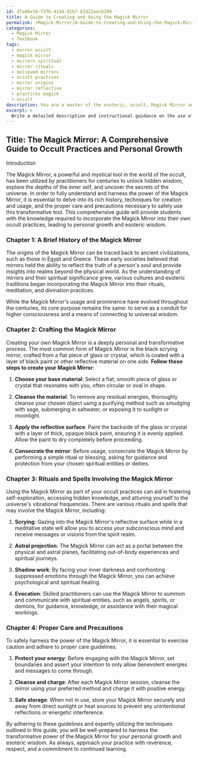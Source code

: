 ```yaml
---
id: 47a06e10-73fb-4144-91b7-82d22aacb299
title: A Guide to Creating and Using the Magick Mirror
permalink: /Magick-Mirror/A-Guide-to-Creating-and-Using-the-Magick-Mirror/
categories:
  - Magick Mirror
  - Textbook
tags:
  - mirror occult
  - magick mirror
  - mirrors spiritual
  - mirror rituals
  - believed mirrors
  - occult practices
  - mirror origins
  - mirror reflective
  - practices magick
  - occult
description: You are a master of the esoteric, occult, Magick Mirror and education, you have written many textbooks on the subject in ways that provide students with rich and deep understanding of the subject. You are being asked to write textbook-like sections on a topic and you do it with full context, explainability, and reliability in accuracy to the true facts of the topic at hand, in a textbook style that a student would easily be able to learn from, in a rich, engaging, and contextual way. Always include relevant context (such as formulas and history), related concepts, and in a way that someone can gain deep insights from.
excerpt: > 
  Write a detailed description and instructional guidance on the use of a Magick Mirror in occult practices, including a brief history, methods of creating one, various rituals or spells that involve the Magick Mirror, and proper care and precautions for students to follow in order to safely harness its power for personal growth and esoteric wisdom.
---
```


## Title: The Magick Mirror: A Comprehensive Guide to Occult Practices and Personal Growth

Introduction

The Magick Mirror, a powerful and mystical tool in the world of the occult, has been utilized by practitioners for centuries to unlock hidden wisdom, explore the depths of the inner self, and uncover the secrets of the universe. In order to fully understand and harness the power of the Magick Mirror, it is essential to delve into its rich history, techniques for creation and usage, and the proper care and precautions necessary to safely use this transformative tool. This comprehensive guide will provide students with the knowledge required to incorporate the Magick Mirror into their own occult practices, leading to personal growth and esoteric wisdom.

### Chapter 1: A Brief History of the Magick Mirror

The origins of the Magick Mirror can be traced back to ancient civilizations, such as those in Egypt and Greece. These early societies believed that mirrors held the ability to reflect the truth of a person's soul and provide insights into realms beyond the physical world. As the understanding of mirrors and their spiritual significance grew, various cultures and esoteric traditions began incorporating the Magick Mirror into their rituals, meditation, and divination practices.

While the Magick Mirror's usage and prominence have evolved throughout the centuries, its core purpose remains the same: to serve as a conduit for higher consciousness and a means of connecting to universal wisdom.

### Chapter 2: Crafting the Magick Mirror

Creating your own Magick Mirror is a deeply personal and transformative process. The most common form of Magick Mirror is the black scrying mirror, crafted from a flat piece of glass or crystal, which is coated with a layer of black paint or other reflective material on one side. **Follow these steps to create your Magick Mirror**:

1. **Choose your base material**: Select a flat, smooth piece of glass or crystal that resonates with you, often circular or oval in shape.

2. **Cleanse the material**: To remove any residual energies, thoroughly cleanse your chosen object using a purifying method such as smudging with sage, submerging in saltwater, or exposing it to sunlight or moonlight.

3. **Apply the reflective surface**: Paint the backside of the glass or crystal with a layer of thick, opaque black paint, ensuring it is evenly applied. Allow the paint to dry completely before proceeding.

4. **Consecrate the mirror**: Before usage, consecrate the Magick Mirror by performing a simple ritual or blessing, asking for guidance and protection from your chosen spiritual entities or deities.

### Chapter 3: Rituals and Spells Involving the Magick Mirror 

Using the Magick Mirror as part of your occult practices can aid in fostering self-exploration, accessing hidden knowledge, and attuning yourself to the universe's vibrational frequencies. There are various rituals and spells that may involve the Magick Mirror, including:

1. **Scrying**: Gazing into the Magick Mirror's reflective surface while in a meditative state will allow you to access your subconscious mind and receive messages or visions from the spirit realm.

2. **Astral projection**: The Magick Mirror can act as a portal between the physical and astral planes, facilitating out-of-body experiences and spiritual journeys.

3. **Shadow work**: By facing your inner darkness and confronting suppressed emotions through the Magick Mirror, you can achieve psychological and spiritual healing.

4. **Evocation**: Skilled practitioners can use the Magick Mirror to summon and communicate with spiritual entities, such as angels, spirits, or demons, for guidance, knowledge, or assistance with their magical workings.

### Chapter 4: Proper Care and Precautions

To safely harness the power of the Magick Mirror, it is essential to exercise caution and adhere to proper care guidelines.

1. **Protect your energy**: Before engaging with the Magick Mirror, set boundaries and assert your intention to only allow benevolent energies and messages to come through.

2. **Cleanse and charge**: After each Magick Mirror session, cleanse the mirror using your preferred method and charge it with positive energy.

3. **Safe storage**: When not in use, store your Magick Mirror securely and away from direct sunlight or heat sources to prevent any unintentional reflections or energetic interference.

By adhering to these guidelines and expertly utilizing the techniques outlined in this guide, you will be well-prepared to harness the transformative power of the Magick Mirror for your personal growth and esoteric wisdom. As always, approach your practice with reverence, respect, and a commitment to continued learning.
